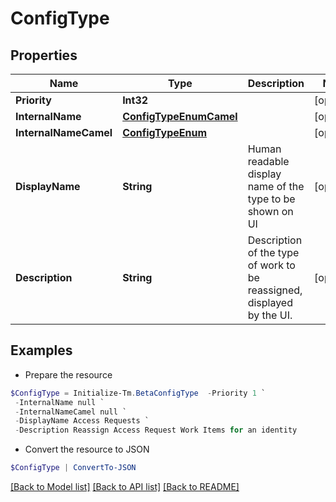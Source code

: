 # ConfigType
## Properties

Name | Type | Description | Notes
------------ | ------------- | ------------- | -------------
**Priority** | **Int32** |  | [optional] 
**InternalName** | [**ConfigTypeEnumCamel**](ConfigTypeEnumCamel.md) |  | [optional] 
**InternalNameCamel** | [**ConfigTypeEnum**](ConfigTypeEnum.md) |  | [optional] 
**DisplayName** | **String** | Human readable display name of the type to be shown on UI | [optional] 
**Description** | **String** | Description of the type of work to be reassigned, displayed by the UI. | [optional] 

## Examples

- Prepare the resource
```powershell
$ConfigType = Initialize-Tm.BetaConfigType  -Priority 1 `
 -InternalName null `
 -InternalNameCamel null `
 -DisplayName Access Requests `
 -Description Reassign Access Request Work Items for an identity
```

- Convert the resource to JSON
```powershell
$ConfigType | ConvertTo-JSON
```

[[Back to Model list]](../README.md#documentation-for-models) [[Back to API list]](../README.md#documentation-for-api-endpoints) [[Back to README]](../README.md)

